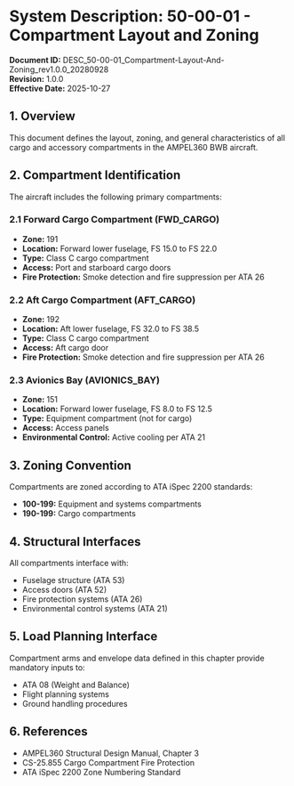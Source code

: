 # System Description: 50-00-01 - Compartment Layout and Zoning

**Document ID:** DESC_50-00-01_Compartment-Layout-And-Zoning_rev1.0.0_20280928  
**Revision:** 1.0.0  
**Effective Date:** 2025-10-27

## 1. Overview
This document defines the layout, zoning, and general characteristics of all cargo and accessory compartments in the AMPEL360 BWB aircraft.

## 2. Compartment Identification
The aircraft includes the following primary compartments:

### 2.1 Forward Cargo Compartment (FWD_CARGO)
- **Zone:** 191
- **Location:** Forward lower fuselage, FS 15.0 to FS 22.0
- **Type:** Class C cargo compartment
- **Access:** Port and starboard cargo doors
- **Fire Protection:** Smoke detection and fire suppression per ATA 26

### 2.2 Aft Cargo Compartment (AFT_CARGO)
- **Zone:** 192
- **Location:** Aft lower fuselage, FS 32.0 to FS 38.5
- **Type:** Class C cargo compartment
- **Access:** Aft cargo door
- **Fire Protection:** Smoke detection and fire suppression per ATA 26

### 2.3 Avionics Bay (AVIONICS_BAY)
- **Zone:** 151
- **Location:** Forward lower fuselage, FS 8.0 to FS 12.5
- **Type:** Equipment compartment (not for cargo)
- **Access:** Access panels
- **Environmental Control:** Active cooling per ATA 21

## 3. Zoning Convention
Compartments are zoned according to ATA iSpec 2200 standards:
- **100-199:** Equipment and systems compartments
- **190-199:** Cargo compartments

## 4. Structural Interfaces
All compartments interface with:
- Fuselage structure (ATA 53)
- Access doors (ATA 52)
- Fire protection systems (ATA 26)
- Environmental control systems (ATA 21)

## 5. Load Planning Interface
Compartment arms and envelope data defined in this chapter provide mandatory inputs to:
- ATA 08 (Weight and Balance)
- Flight planning systems
- Ground handling procedures

## 6. References
- AMPEL360 Structural Design Manual, Chapter 3
- CS-25.855 Cargo Compartment Fire Protection
- ATA iSpec 2200 Zone Numbering Standard
